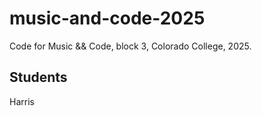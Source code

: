 # music-and-code-2025

Code for Music && Code, block 3, Colorado College, 2025.

## Students

Harris